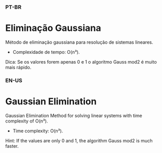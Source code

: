 ### PT-BR

# Eliminação Gaussiana

Método de eliminação gaussiana para resolução de sistemas lineares.
* Complexidade de tempo: O(n³).


Dica: Se os valores forem apenas 0 e 1 o algoritmo Gauss mod2 é muito mais rápido. 

### EN-US

# Gaussian Elimination

Gaussian Elimination Method for solving linear systems with time complexity of O(n³).
* Time complexity: O(n³).

Hint: If the values are only 0 and 1, the algorithm Gauss mod2 is much faster.
